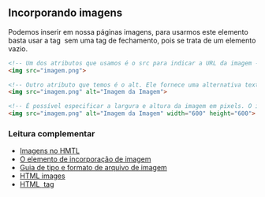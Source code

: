 ## Incorporando imagens

Podemos inserir em nossa páginas imagens, para usarmos este elemento basta usar a tag <img> sem uma tag de fechamento, pois se trata de um elemento vazio.

```html
<!-- Um dos atributos que usamos é o src para indicar a URL da imagem --> 
<img src="imagem.png">

<!-- Outro atributo que temos é o alt. Ele fornece uma alternativa textual para a imagem em caso de o usuário não conseguir visualizá-la. Em caso de imagens meramentes decorativas pode-se manter o alt="" assim não será exibido nada ao usuário -->
<img src="imagem.png" alt="Imagem da Imagem">

<!-- É possível especificar a largura e altura da imagem em pixels. O ideal de se ter o tamanho é que o browser já separa aquele espaço para imagem antes mesmo de ser carregada -->
<img src="imagem.png" alt="Imagem da Imagem" width="600" height="600">


```

### Leitura complementar

- [Imagens no HMTL](https://developer.mozilla.org/pt-BR/docs/Learn/HTML/Multimedia_and_embedding/Images_in_HTML)
- [O elemento de incorporação de imagem](https://developer.mozilla.org/pt-BR/docs/Web/HTML/Element/img)
- [Guia de tipo e formato de arquivo de imagem](https://developer.mozilla.org/en-US/docs/Web/Media/Formats/Image_types)
- [HTML images](https://www.w3schools.com/html/html_images.asp)
- [HTML <img> tag](https://www.w3schools.com/tags/tag_img.asp)

